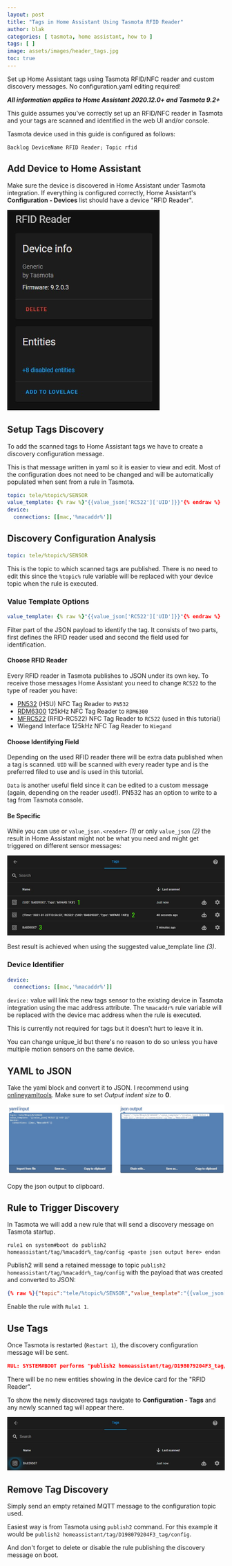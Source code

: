 ```yaml
---
layout: post
title: "Tags in Home Assistant Using Tasmota RFID Reader"
author: blak
categories: [ tasmota, home assistant, how to ]
tags: [ ]
image: assets/images/header_tags.jpg
toc: true
---
```


Set up Home Assistant tags using Tasmota RFID/NFC reader and custom discovery messages. No configuration.yaml editing required!

***All information applies to Home Assistant 2020.12.0+ and Tasmota 9.2+***

This guide assumes you've correctly set up an RFID/NFC reader in Tasmota and your tags are scanned and identified in the web UI and/or console.

Tasmota device used in this guide is configured as follows:

```console
Backlog DeviceName RFID Reader; Topic rfid
```

## Add Device to Home Assistant

Make sure the device is discovered in Home Assistant under Tasmota integration. If everything is configured correctly, Home Assistant's **Configuration - Devices** list should have a device "RFID Reader".

![Device Card](/assets/images/tags/device_card_tags.jpg)

## Setup Tags Discovery

To add the scanned tags to Home Assistant tags we have to create a discovery configuration message.

This is that message written in yaml so it is easier to view and edit. Most of the configuration does not need to be changed and will be automatically populated when sent from a rule in Tasmota.

```yaml
topic: tele/%topic%/SENSOR
value_template: {% raw %}"{{value_json['RC522']['UID']}}"{% endraw %}
device:
  connections: [[mac,'%macaddr%']]
```

## Discovery Configuration Analysis
```yaml
topic: tele/%topic%/SENSOR
```
This is the topic to which scanned tags are published. There is no need to edit this since the `%topic%` rule variable will be replaced with your device topic when the rule is executed.

### Value Template Options

```yaml
value_template: {% raw %}"{{value_json['RC522']['UID']}}"{% endraw %}
```

Filter part of the JSON payload to identify the tag. It consists of two parts, first defines the RFID reader used and second the field used for identification.

#### Choose RFID Reader 

Every RFID reader in Tasmota publishes to JSON under its own key. To receive those messages Home Assistant you need to change `RC522` to the type of reader you have:

* [PN532](https://tasmota.github.io/docs/PN532/) (HSU) NFC Tag Reader to `PN532`
* [RDM6300](https://tasmota.github.io/docs/RDM6300/) 125kHz NFC Tag Reader to `RDM6300`
* [MFRC522](https://tasmota.github.io/docs/MFRC522/) (RFID-RC522) NFC Tag Reader to `RC522` (used in this tutorial)
* Wiegand Interface 125kHz NFC Tag Reader to `Wiegand` 

#### Choose Identifying Field

Depending on the used RFID reader there will be extra data published when a tag is scanned. `UID` will be scanned with every reader type and is the preferred filed to use and is used in this tutorial.

`Data` is another useful field since it can be edited to a custom message (again, depending on the reader used!). PN532 has an option to write to a tag from Tasmota console.

#### Be Specific

While you can use or `value_json.<reader>` _(1)_ or only `value_json` _(2)_  the result in Home Assistant might not be what you need and might get triggered on different sensor messages:

![Discovered tag options](/assets/images/tags/ha_discovered_tags.jpg)

Best result is achieved when using the suggested value_template line _(3)_.

### Device Identifier 

```yaml
device:
  connections: [[mac,'%macaddr%']]
```

`device:` value will link the new tags sensor to the existing device in Tasmota integration using the mac address attribute. The `%macaddr%` rule variable will be replaced with the device mac address when the rule is executed.

This is currently not required for tags but it doesn't hurt to leave it in.

You can change unique_id but there's no reason to do so unless you have multiple motion sensors on the same device.

## YAML to JSON

Take the yaml block and convert it to JSON. I recommend using [onlineyamltools](https://onlineyamltools.com/convert-yaml-to-json). Make sure to set _Output indent size_ to **0**.

![YAML to JSON](/assets/images/tags/yaml_to_json_tags.jpg)

Copy the json output to clipboard.

## Rule to Trigger Discovery

In Tasmota we will add a new rule that will send a discovery message on Tasmota startup.

```console
rule1 on system#boot do publish2 homeassistant/tag/%macaddr%_tag/config <paste json output here> endon
```

Publish2 will send a retained message to topic `publish2 homeassistant/tag/%macaddr%_tag/config` with the payload that was created and converted to JSON:

```json
{% raw %}{"topic":"tele/%topic%/SENSOR","value_template":"{{value_json['RC522']['UID']}}","device":{"connections":[["mac","%macaddr%"]]}}{% endraw %}
```

Enable the rule with `Rule1 1`.

## Use Tags 
Once Tasmota is restarted (`Restart 1`), the discovery configuration message will be sent.

```json
RUL: SYSTEM#BOOT performs "publish2 homeassistant/tag/D198079204F3_tag/config {"topic":"tele/rfid/SENSOR","value_template":...
```
There will be no new entities showing in the device card for the "RFID Reader". 

To show the newly discovered tags navigate to **Configuration - Tags** and any newly scanned tag will appear there.

![Tag Scanned](/assets/images/tags/tag_scanned.jpg)

## Remove Tag Discovery

Simply send an empty retained MQTT message to the configuration topic used.

Easiest way is from Tasmota using `publish2` command. For this example it would be `publish2 homeassistant/tag/D198079204F3_tag/config`.

And don't forget to delete or disable the rule publishing the discovery message on boot. 